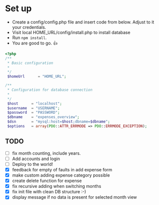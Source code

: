 # Set up

* Create a config/config.php file and insert code from below. Adjust to it your credentials.
* Visit local HOME_URL/config/install.php to install database
* Run `npm install`.
* You are good to go. :+1:

```php
<?php
/**
 * Basic configuration
 *
 */
 $homeUrl      = "HOME_URL";

/**
 * Configuration for database connection
 *
 */
 $host      = "localhost";
 $username  = "USERNAME";
 $password  = "PASSWORD";
 $dbname    = "expenses_overview";
 $dsn       = "mysql:host=$host;dbname=$dbname";
 $options   = array(PDO::ATTR_ERRMODE => PDO::ERRMODE_EXCEPTION);

 ```

 ## TODO

- [ ] fix month counting, include years.
- [ ] Add accounts and login
- [ ] Deploy to the world!
- [x] feedback for empty of faults in add expense form
- [x] make custom adding expense category possible
- [x] create delete function for expense
- [x] fix recursive adding when switching months
- [x] fix init file with clean DB structure :-)
- [x] display message if no data is present for selected month view
